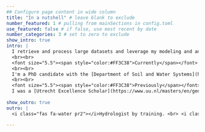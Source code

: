```yaml
---
## Configure page content in wide column
title: "In a nutshell" # leave blank to exclude
number_featured: 1 # pulling from mainSections in config.toml
use_featured: false # if false, use most recent by date
number_categories: 3 # set to zero to exclude
show_intro: true
intro: |
  I retrieve and process large datasets and leverage my modeling and analytical skills to generate insights from complex environmental datasets to inform sustainable strategies for addressing climate risks. 
  <br><br>
  <font size="5.5"><span style="color:#FF3C38">Currently</span></font>
  <br><br>
  I'm a PhD candidate with the [Department of Soil and Water Systems](https://www.uidaho.edu/cals/soil-and-water-systems/) at the [University of Idaho](https://www.uidaho.edu/). As a part of [Dr. Erin Brooks'](https://www.uidaho.edu/cals/soil-and-water-systems/our-people/erin-brooks) research group my research focuses on improving the understanding of the implications of various land management strategies on water quality by employing hydrology and water resources models along with large datasets. Here, I also build data-driven tools to inform strategies targeted at addressing climate risks and supporting environmental management-related decision-making. 
  <br><br>
  <font size="5.5"><span style="color:#FF3C38">Previously</span></font><br><br>
  I was a [Utrecht Excellence Scholar](https://www.uu.nl/masters/en/general-information/international-students/financial-matters/grants-and-scholarships/utrecht-excellence-scholarships) at the [Utrecht University](https://www.uu.nl/en) in the Netherlands. There I employed the next generation global hydrology and water resources model (PCR-GLOBWB) along with various remote sensing products to derive water management insights in some of the most water stressed regions of the world.
  
show_outro: true
outro: |
  <i class="fas fa-water pr2"></i>Hydrologist by training. <br> <i class="fas fa-lightbulb pr2"></i>Curious about all intersections of water, data and society.
  
---
```


